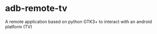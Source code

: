 # adb-remote-tv
A remote application based on python GTK3+ to interact with an android platform (TV)
